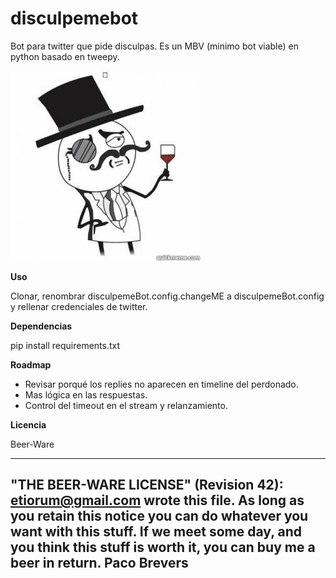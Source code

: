 # disculpemebot
Bot para twitter que pide disculpas.
Es un MBV (minimo bot viable) en python basado en tweepy.

![Disculpeme Bot](sir.jpg "@disculpemeBot")

**Uso**

Clonar, renombrar disculpemeBot.config.changeME a disculpemeBot.config y rellenar credenciales de twitter.

**Dependencias**

pip install requirements.txt

**Roadmap**

- Revisar porqué los replies no aparecen en timeline del perdonado.
- Mas lógica en las respuestas.
- Control del timeout en el stream y relanzamiento.

**Licencia**

Beer-Ware

 ----------------------------------------------------------------------------
 "THE BEER-WARE LICENSE" (Revision 42):
 <etiorum@gmail.com> wrote this file. As long as you retain this notice you
 can do whatever you want with this stuff. If we meet some day, and you think
 this stuff is worth it, you can buy me a beer in return. Paco Brevers
 ----------------------------------------------------------------------------


